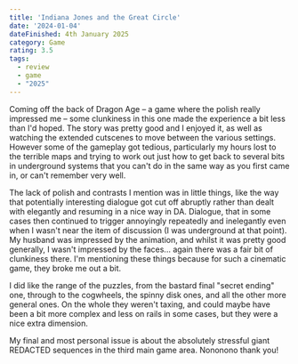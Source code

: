 ```yaml
---
title: 'Indiana Jones and the Great Circle'
date: '2024-01-04'
dateFinished: 4th January 2025
category: Game
rating: 3.5
tags:
  - review
  - game
  - "2025"
---
```


Coming off the back of Dragon Age – a game where the polish really impressed me – some clunkiness in this one made the experience a bit less than I'd hoped. The story was pretty good and I enjoyed it, as well as watching the extended cutscenes to move between the various settings. However some of the gameplay got tedious, particularly my hours lost to the terrible maps and trying to work out just how to get back to several bits in underground systems that you can't do in the same way as you first came in, or can't remember very well. 

The lack of polish and contrasts I mention was in little things, like the way that potentially interesting dialogue got cut off abruptly rather than dealt with elegantly and resuming in a nice way in DA. Dialogue, that in some cases then continued to trigger annoyingly repeatedly and inelegantly even when I wasn't near the item of discussion (I was underground at that point). My husband was impressed by the animation, and whilst it was pretty good generally, I wasn't impressed by the faces... again there was a fair bit of clunkiness there. I'm mentioning these things because for such a cinematic game, they broke me out a bit.

I did like the range of the puzzles, from the bastard final "secret ending" one, through to the cogwheels, the spinny disk ones, and all the other more general ones. On the whole they weren't taxing, and could maybe have been a bit more complex and less on rails in some cases, but they were a nice extra dimension. 

My final and most personal issue is about the absolutely stressful giant REDACTED sequences in the third main game area. Nononono thank you!